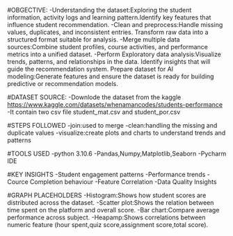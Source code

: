 #OBGECTIVE:
-Understanding the dataset:Exploring the student information, activity logs and learning pattern.Identify key features that influence student recommendation.
-Clean and preprocess:Handle missing values, duplicates, and inconsistent entries. Transform raw data into a structured format suitable for analysis.
-Merge multiple data sources:Combine student profiles, course activities, and performance metrics into a unified dataset.
-Perform Exploratory data analysis:Visualize trends, patterns, and relationships in the data. Identify insights that will guide the recommendation system.
Prepare dataset for AI modeling:Generate features and ensure the dataset is ready for building predictive or recommendation models.

#DATASET SOURCE:
-Downlode the dataset from the kaggle
 https://www.kaggle.com/datasets/whenamancodes/students-performance
-It contain two csv file student_mat.csv and student_por.csv

#STEPS FOLLOWED
-join:used to merge 
-clean:handling the missing and duplicate values
-visualize:create plots and charts to understand trends and patterns

#TOOLS USED
-python 3.10.6
-Pandas,Numpy,Matplotlib,Seaborn
-Pycharm IDE

#KEY INSIGHTS
-Student engagement patterns
-Performance trends
-Cource Completion behaviour
-Feature Correlation
-Data Quality Insights

#GRAPH PLACEHOLDERS
-Histogram:Shows how student scores are distributed across the dataset.
-Scatter plot:Shows the relation between time spent on the platform and overall score.
-Bar chart:Compare average performance across subject.
-Heapamp:Shows correlations between numeric feature (hour spent,quiz score,assignment score,total score). 






